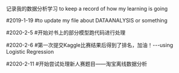记录我的数据分析学习
to keep a record of how my learning is going

#2019-1-19
#to update my file about DATAANALYSIS or something

#2020-2-5
#开始对书上的部分模型跑代码进行处理

#2020-2-6
#第一次提交Kaggle比赛结果后得到了排名，加油！---using Logistic Regression

#2020-2-11
#开始尝试处理新人赛题目——淘宝离线数据分析
